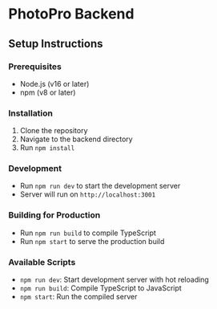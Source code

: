 # PhotoPro Backend

## Setup Instructions

### Prerequisites
- Node.js (v16 or later)
- npm (v8 or later)

### Installation
1. Clone the repository
2. Navigate to the backend directory
3. Run `npm install`

### Development
- Run `npm run dev` to start the development server
- Server will run on `http://localhost:3001`

### Building for Production
- Run `npm run build` to compile TypeScript
- Run `npm start` to serve the production build

### Available Scripts
- `npm run dev`: Start development server with hot reloading
- `npm run build`: Compile TypeScript to JavaScript
- `npm start`: Run the compiled server